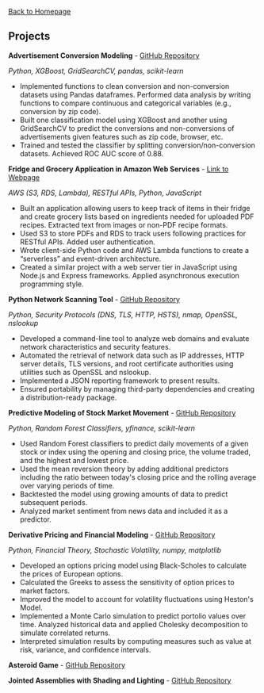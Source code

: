 <head>
    <link rel="apple-touch-icon" sizes="180x180" href="/assets/favicon/apple-touch-icon.png">
    <link rel="icon" type="image/png" sizes="32x32" href="/assets/favicon/favicon-32x32.png">
    <link rel="icon" type="image/png" sizes="16x16" href="/assets/favicon/favicon-16x16.png">
    <link rel="manifest" href="/assets/favicon/site.webmanifest">
</head>

[Back to Homepage](/README.md)


## Projects

**Advertisement Conversion Modeling** - <a href="https://github.com/xuestella03/AdvertisementConversion">GitHub Repository</a>

*Python, XGBoost, GridSearchCV, pandas, scikit-learn*
- Implemented functions to clean conversion and non-conversion datasets using Pandas dataframes. Performed data analysis by writing functions to compare continuous and categorical variables (e.g., conversion by zip code).
- Built one classification model using XGBoost and another using GridSearchCV to predict the conversions and non-conversions of advertisements given features such as zip code, browser, etc.
- Trained and tested the classifier by splitting conversion/non-conversion datasets. Achieved ROC AUC score of 0.88.

**Fridge and Grocery Application in Amazon Web Services** - [Link to Webpage](/fridge.md)

*AWS (S3, RDS, Lambda), RESTful APIs, Python, JavaScript*
- Built an application allowing users to keep track of items in their fridge and create grocery lists based on ingredients needed for uploaded PDF recipes. Extracted text from images or non-PDF recipe formats. 
- Used S3 to store PDFs and RDS to track users following practices for RESTful APIs. Added user authentication. 
- Wrote client-side Python code and AWS Lambda functions to create a “serverless” and event-driven architecture.
- Created a similar project with a web server tier in JavaScript using Node.js and Express frameworks. Applied asynchronous execution programming style. 

**Python Network Scanning Tool** - <a href="https://github.com/xuestella03/DomainScanner">GitHub Repository</a>

*Python, Security Protocols (DNS, TLS, HTTP, HSTS), nmap, OpenSSL, nslookup*
- Developed a command-line tool to analyze web domains and evaluate network characteristics and security features. 
- Automated the retrieval of network data such as IP addresses, HTTP server details, TLS versions, and root certificate authorities using utilities such as OpenSSL and nslookup.
- Implemented a JSON reporting framework to present results.
- Ensured portability by managing third-party dependencies and creating a distribution-ready package.

**Predictive Modeling of Stock Market Movement** - <a href="https://github.com/xuestella03/StockMarket">GitHub Repository</a>

*Python, Random Forest Classifiers, yfinance, scikit-learn*
- Used Random Forest classifiers to predict daily movements of a given stock or index using the opening and closing price, the volume traded, and the highest and lowest price.
- Used the mean reversion theory by adding additional predictors including the ratio between today's closing price and the rolling average over varying periods of time. 
- Backtested the model using growing amounts of data to predict subsequent periods. 
- Analyzed market sentiment from news data and included it as a predictor.

**Derivative Pricing and Financial Modeling** - <a href="https://github.com/xuestella03/OptionsPricer">GitHub Repository</a>

*Python, Financial Theory, Stochastic Volatility, numpy, matplotlib*
- Developed an options pricing model using Black-Scholes to calculate the prices of European options. 
- Calculated the Greeks to assess the sensitivity of option prices to market factors.
- Improved the model to account for volatility fluctuations using Heston's Model. 
- Implemented a Monte Carlo simulation to predict portolio values over time. Analyzed historical data and applied Cholesky decomposition to simulate correlated returns. 
- Interpreted simulation results by computing measures such as value at risk, variance, and confidence intervals. 

**Asteroid Game** - <a href="https://github.com/xuestella03/AsteroidGame">GitHub Repository</a>

**Jointed Assemblies with Shading and Lighting** - <a href="https://github.com/xuestella03/ComputerGraphicsProject">GitHub Repository</a>

